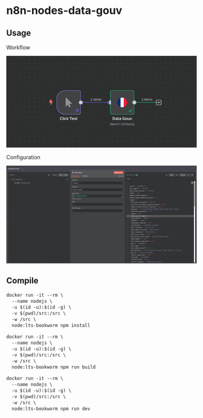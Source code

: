 # n8n-nodes-data-gouv

## Usage

Workflow

![workflow.png](docs/workflow.png)

Configuration

![configuration.png](docs/configuration.png)

## Compile

```shell
docker run -it --rm \
  --name nodejs \
  -u $(id -u):$(id -g) \
  -v $(pwd)/src:/src \
  -w /src \
  node:lts-bookworm npm install
```

```shell
docker run -it --rm \
  --name nodejs \
  -u $(id -u):$(id -g) \
  -v $(pwd)/src:/src \
  -w /src \
  node:lts-bookworm npm run build
```

```shell
docker run -it --rm \
  --name nodejs \
  -u $(id -u):$(id -g) \
  -v $(pwd)/src:/src \
  -w /src \
  node:lts-bookworm npm run dev
```
